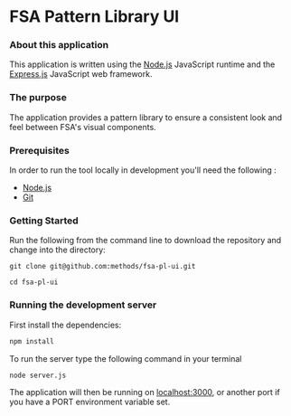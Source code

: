 
FSA Pattern Library UI
======================

### About this application

This application is written using the [Node.js](https://nodejs.org/en/) JavaScript runtime and the [Express.js](https://expressjs.com/) JavaScript web framework.

### The purpose

The application provides a pattern library to ensure a consistent look and feel between FSA's visual components. 

### Prerequisites

In order to run the tool locally in development you'll need the following :

- [Node.js](https://nodejs.org/en/)
- [Git](https://git-scm.com/downloads) 

### Getting Started

Run the following from the command line to download the repository and change into the directory:

```
git clone git@github.com:methods/fsa-pl-ui.git

cd fsa-pl-ui
```

### Running the development server

First install the dependencies:

```bash
npm install

```

To run the server type the following command in your terminal

```bash
node server.js
```

The application will then be running on [localhost:3000](http://localhost:3000), or another port if you have a PORT environment variable set.

